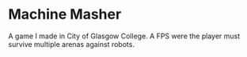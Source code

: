 # Machine Masher
A game I made in City of Glasgow College. A FPS were the player must survive multiple arenas against robots.
